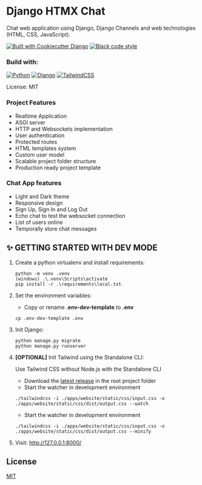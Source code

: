 # Django HTMX Chat

Chat web application using Django, Django Channels and web technologies (HTML, CSS, JavaScript).

[![Built with Cookiecutter Django](https://img.shields.io/badge/built%20with-Cookiecutter%20Django-ff69b4.svg?logo=cookiecutter)](https://github.com/cookiecutter/cookiecutter-django/)
[![Black code style](https://img.shields.io/badge/code%20style-black-000000.svg)](https://github.com/ambv/black)

### Build with:

[![Python](https://img.shields.io/badge/python-3670A0?style=for-the-badge&logo=python&logoColor=white)](https://www.python.org/)
[![Django](https://img.shields.io/badge/Django-092E20?style=for-the-badge&logo=django&logoColor=white)](http://www.djangoproject.com/)
[![TailwindCSS](https://img.shields.io/badge/tailwindcss-%2338B2AC.svg?style=for-the-badge&logo=tailwind-css&logoColor=white)](https://tailwindui.com/)

License: MIT

### Project Features

* Realtime Application
* ASGI server
* HTTP and Websockets implementation
* User authentication
* Protected routes
* HTML templates system
* Custom user model
* Scalable project folder structure
* Production ready project template

### Chat App features

* Light and Dark theme
* Responsive design
* Sign Up, Sign In and Log Out
* Echo chat to test the websocket connection
* List of users online
* Temporally store chat messages

## ✨ GETTING STARTED WITH DEV MODE

1. Create a python virtualenv and install requirements:
   ```
   python -m venv .venv
   (windows) .\.venv\Scripts\activate
   pip install -r .\requirements\local.txt
   ```

2. Set the environment variables:
    - Copy or rename **.env-dev-template** to **.env**
   ```
   cp .env-dev-template .env
   ```

3. Init Django:
   ```
   python manage.py migrate
   python manage.py runserver
   ```

4. **[OPTIONAL]** Init Tailwind using the Standalone CLI:

   Use Tailwind CSS without Node.js with the Standalone CLI
    - Download the [latest release](https://github.com/tailwindlabs/tailwindcss/releases/) in the root project folder
    - Start the watcher in development environment
   ```
   ./tailwindcss -i ./apps/website/static/css/input.css -o ./apps/website/static/css/dist/output.css --watch
   ```
    - Start the watcher in development environment
   ```
   ./tailwindcss -i ./apps/website/static/css/input.css -o ./apps/website/static/css/dist/output.css --minify
   ```

5. Visit: http://127.0.0.1:8000/

## License

[MIT](https://choosealicense.com/licenses/mit/)
